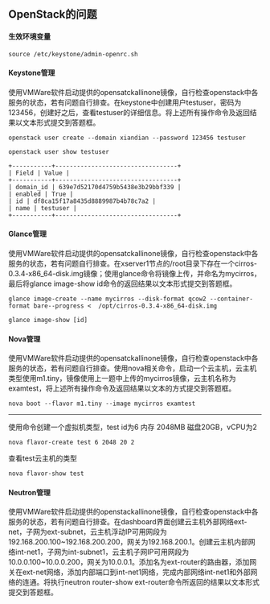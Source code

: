 ## OpenStack的问题

#### 生效环境变量

```
source /etc/keystone/admin-openrc.sh 
```

#### Keystone管理

使用VMWare软件启动提供的opensatckallinone镜像，自行检查openstack中各服务的状态，若有问题自行排查。在keystone中创建用户testuser，密码为123456，创建好之后，查看testuser的详细信息。将上述所有操作命令及返回结果以文本形式提交到答题框。 

```
openstack user create --domain xiandian --password 123456 testuser
```

```
openstack user show testuser
```

```
+-----------+----------------------------------+
| Field | Value |
+-----------+----------------------------------+
| domain_id | 639e7d52170d4759b5438e3b29bbf339 |
| enabled | True |
| id | df8ca15f17a8435d8889987b4b78c7a2 |
| name | testuser |
+-----------+----------------------------------+
```

#### Glance管理

使用VMWare软件启动提供的opensatckallinone镜像，自行检查openstack中各服务的状态，若有问题自行排查。在xserver1节点的/root目录下存在一个cirros-0.3.4-x86_64-disk.img镜像；使用glance命令将镜像上传，并命名为mycirros，最后将glance image-show id命令的返回结果以文本形式提交到答题框。

```
glance image-create --name mycirros --disk-format qcow2 --container-format bare--progress <  /opt/cirros-0.3.4-x86_64-disk.img
```

```
glance image-show [id]
```

#### Nova管理

使用VMWare软件启动提供的opensatckallinone镜像，自行检查openstack中各服务的状态，若有问题自行排查。使用nova相关命令，启动一个云主机，云主机类型使用m1.tiny，镜像使用上一题中上传的mycirros镜像，云主机名称为examtest，将上述所有操作命令及返回结果以文本的方式提交到答题框。

```
nova boot --flavor m1.tiny --image mycirros examtest
```

--------------



使用命令创建一个虚拟机类型，test id为6 内存 2048MB 磁盘20GB，vCPU为2

```
nova flavor-create test 6 2048 20 2
```

查看test云主机的类型

```
nova flavor-show test
```



#### Neutron管理

使用VMWare软件启动提供的openstackallinone镜像，自行检查openstack中各服务的状态，若有问题自行排查。在dashboard界面创建云主机外部网络ext-net，子网为ext-subnet，云主机浮动IP可用网段为192.168.200.100~192.168.200.200，网关为192.168.200.1。创建云主机内部网络int-net1，子网为int-subnet1，云主机子网IP可用网段为10.0.0.100~10.0.0.200，网关为10.0.0.1。添加名为ext-router的路由器，添加网关在ext-net网络，添加内部端口到int-net1网络，完成内部网络int-net1和外部网络的连通。将执行neutron router-show ext-router命令所返回的结果以文本形式提交到答题框。


